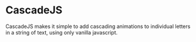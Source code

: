 # CascadeJS

CascadeJS makes it simple to add cascading animations to individual letters in a string of text, using only vanilla javascript.
